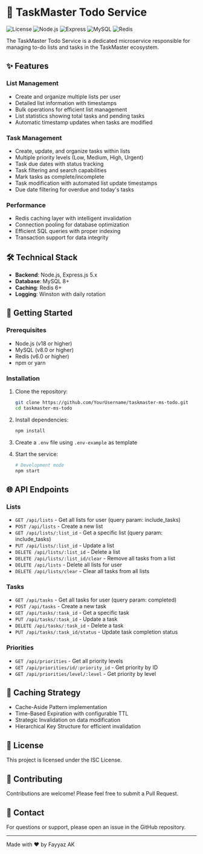 # 📝 TaskMaster Todo Service

![License](https://img.shields.io/badge/license-ISC-blue.svg)
![Node.js](https://img.shields.io/badge/Node.js-18+-green.svg)
![Express](https://img.shields.io/badge/Express-5.x-lightgrey.svg)
![MySQL](https://img.shields.io/badge/MySQL-8.0+-orange.svg)
![Redis](https://img.shields.io/badge/Redis-6.0+-red.svg)

The TaskMaster Todo Service is a dedicated microservice responsible for managing to-do lists and tasks in the TaskMaster ecosystem.

## ✨ Features

### List Management

- Create and organize multiple lists per user
- Detailed list information with timestamps
- Bulk operations for efficient list management
- List statistics showing total tasks and pending tasks
- Automatic timestamp updates when tasks are modified

### Task Management

- Create, update, and organize tasks within lists
- Multiple priority levels (Low, Medium, High, Urgent)
- Task due dates with status tracking
- Task filtering and search capabilities
- Mark tasks as complete/incomplete
- Task modification with automated list update timestamps
- Due date filtering for overdue and today's tasks

### Performance

- Redis caching layer with intelligent invalidation
- Connection pooling for database optimization
- Efficient SQL queries with proper indexing
- Transaction support for data integrity

## 🛠️ Technical Stack

- **Backend**: Node.js, Express.js 5.x
- **Database**: MySQL 8+
- **Caching**: Redis 6+
- **Logging**: Winston with daily rotation

## 🚀 Getting Started

### Prerequisites

- Node.js (v18 or higher)
- MySQL (v8.0 or higher)
- Redis (v6.0 or higher)
- npm or yarn

### Installation

1. Clone the repository:

   ```bash
   git clone https://github.com/YourUsername/taskmaster-ms-todo.git
   cd taskmaster-ms-todo
   ```

2. Install dependencies:

   ```bash
   npm install
   ```

3. Create a `.env` file using `.env-example` as template

4. Start the service:
   ```bash
   # Development mode
   npm start
   ```

## 🌐 API Endpoints

### Lists

- `GET /api/lists` - Get all lists for user (query param: include_tasks)
- `POST /api/lists` - Create a new list
- `GET /api/lists/:list_id` - Get a specific list (query param: include_tasks)
- `PUT /api/lists/:list_id` - Update a list
- `DELETE /api/lists/:list_id` - Delete a list
- `DELETE /api/lists/:list_id/clear` - Remove all tasks from a list
- `DELETE /api/lists` - Delete all lists for user
- `DELETE /api/lists/clear` - Clear all tasks from all lists

### Tasks

- `GET /api/tasks` - Get all tasks for user (query param: completed)
- `POST /api/tasks` - Create a new task
- `GET /api/tasks/:task_id` - Get a specific task
- `PUT /api/tasks/:task_id` - Update a task
- `DELETE /api/tasks/:task_id` - Delete a task
- `PUT /api/tasks/:task_id/status` - Update task completion status

### Priorities

- `GET /api/priorities` - Get all priority levels
- `GET /api/priorities/id/:priority_id` - Get priority by ID
- `GET /api/priorities/level/:level` - Get priority by level

## 🧠 Caching Strategy

- Cache-Aside Pattern implementation
- Time-Based Expiration with configurable TTL
- Strategic Invalidation on data modification
- Hierarchical Key Structure for efficient invalidation

## 📄 License

This project is licensed under the ISC License.

## 👥 Contributing

Contributions are welcome! Please feel free to submit a Pull Request.

## 📧 Contact

For questions or support, please open an issue in the GitHub repository.

---

Made with ❤️ by Fayyaz AK
